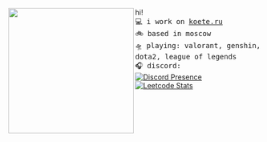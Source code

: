 
<a href="https://tenor.com/ru/view/anime-girl-dance-cute-kawaii-gif-17165331"><img align="left" width="250" src="http://media.tenor.com/dvql5CVGXGwAAAAi/anime-girl.gif"></a>  hi! <br><samp>
  💻 i work on [koete.ru](https://koete.ru)<br> 
  🚲 based in moscow <br>
  🛸 playing: valorant, genshin, dota2, league of legends  <br>
  🎧 discord:<br></samp>
[![Discord Presence](https://lanyard.cnrad.dev/api/284010976313868288?&bg=0D1117)](https://discord.com/users/284010976313868288)<br>
[![Leetcode Stats](https://leetcard.jacoblin.cool/soraQ?theme=nord)](https://leetcode.com/soraQ) <br>
<br><br><br><br><br>
